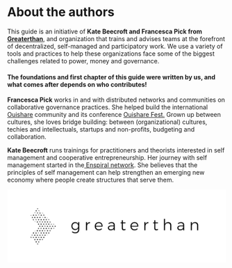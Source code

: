 # About the authors

This guide is an initiative of **Kate Beecroft and Francesca Pick from** [**Greaterthan**](http://greaterthan.works), and organization that trains and advises teams at the forefront of decentralized, self-managed and participatory work. We use a variety of tools and practices to help these organizations face some of the biggest challenges related to power, money and governance. 

#### The foundations and first chapter of this guide were written by us, and what comes after depends on who contributes! 

**Francesca Pick** works in and with distributed networks and communities on collaborative governance practices. She helped build the international [Ouishare](http://ouishare.net) community and its conference [Ouishare Fest.](http://ouisharefest.com) Grown up between cultures, she loves bridge building: between \(organizational\) cultures, techies and intellectuals, startups and non-profits, budgeting and collaboration.

**Kate Beecroft** runs trainings for practitioners and theorists interested in self management and cooperative entrepreneurship. Her journey with self management started in the[ Enspiral network](http://enspiral.com). She believes that the principles of self management can help strengthen an emerging new economy where people create structures that serve them.

![](../.gitbook/assets/logo-horizontal_w-and-b.png)

  


